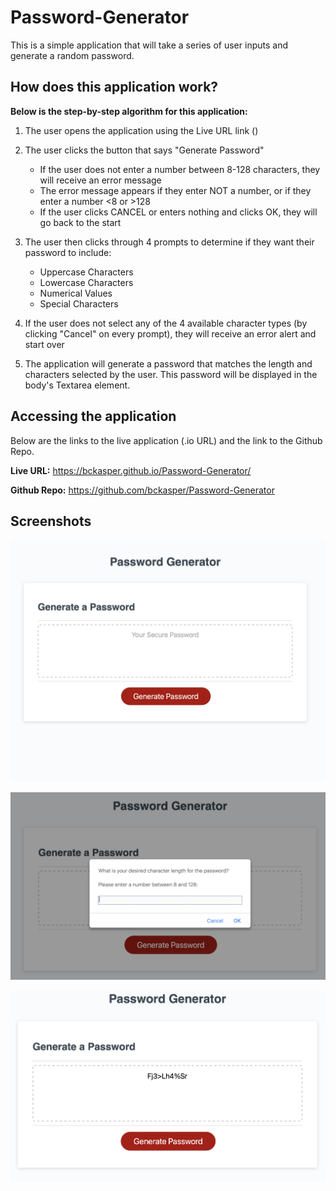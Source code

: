 # Password-Generator
This is a simple application that will take a series of user inputs and generate a random password. 



## How does this application work?
**Below is the step-by-step algorithm for this application:**

1. The user opens the application using the Live URL link ()

2. The user clicks the button that says "Generate Password"
    - If the user does not enter a number between 8-128 characters, they will receive an error message
    - The error message appears if they enter NOT a number, or if they enter a number <8 or >128
    - If the user clicks CANCEL or enters nothing and clicks OK, they will go back to the start

3. The user then clicks through 4 prompts to determine if they want their password to include:
    - Uppercase Characters
    - Lowercase Characters
    - Numerical Values
    - Special Characters

4. If the user does not select any of the 4 available character types (by clicking "Cancel" on every prompt), they will receive an error alert and start over

5. The application will generate a password that matches the length and characters selected by the user. This password will be displayed in the body's Textarea element.




## Accessing the application
Below are the links to the live application (.io URL) and the link to the Github Repo.

**Live URL:** https://bckasper.github.io/Password-Generator/ 

**Github Repo:** https://github.com/bckasper/Password-Generator 




## Screenshots
![Screenshot of when the application is first opened](Assets/Screenshots/Pwd_Generator_First_Opened.png)

![Screenshot of a user prompt](Assets/Screenshots/Pwd_Generator_Prompts.png)

![Screenshot of the application after it generates a password](Assets/Screenshots/Pwd_Generator_Complete.png)